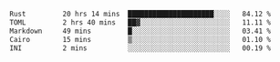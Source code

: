 <!--START_SECTION:waka-->

```txt
Rust         20 hrs 14 mins  █████████████████████░░░░   84.12 %
TOML         2 hrs 40 mins   ██▓░░░░░░░░░░░░░░░░░░░░░░   11.11 %
Markdown     49 mins         █░░░░░░░░░░░░░░░░░░░░░░░░   03.41 %
Cairo        15 mins         ▒░░░░░░░░░░░░░░░░░░░░░░░░   01.10 %
INI          2 mins          ░░░░░░░░░░░░░░░░░░░░░░░░░   00.19 %
```

<!--END_SECTION:waka-->